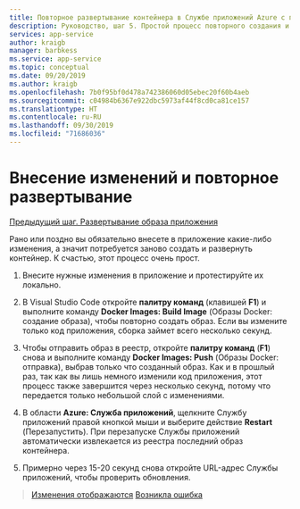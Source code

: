 ```yaml
---
title: Повторное развертывание контейнера в Службе приложений Azure с помощью Visual Studio Code после внесения изменений
description: Руководство, шаг 5. Простой процесс повторного создания и развертывания образа контейнера.
services: app-service
author: kraigb
manager: barbkess
ms.service: app-service
ms.topic: conceptual
ms.date: 09/20/2019
ms.author: kraigb
ms.openlocfilehash: 7b0f95bf0d478a742386060d05ebec20f60b4aeb
ms.sourcegitcommit: c04984b6367e922dbc5973af44f8cd0ca81ce157
ms.translationtype: HT
ms.contentlocale: ru-RU
ms.lasthandoff: 09/30/2019
ms.locfileid: "71686036"
---
```

# <a name="make-changes-and-redeploy"></a>Внесение изменений и повторное развертывание

[Предыдущий шаг. Развертывание образа приложения](tutorial-vscode-docker-node-04.md)

Рано или поздно вы обязательно внесете в приложение какие-либо изменения, а значит потребуется заново создать и развернуть контейнер. К счастью, этот процесс очень прост.

1. Внесите нужные изменения в приложение и протестируйте их локально.

1. В Visual Studio Code откройте **палитру команд** (клавишей **F1**) и выполните команду **Docker Images: Build Image** (Образы Docker: создание образа), чтобы повторно создать образ. Если вы измените только код приложения, сборка займет всего несколько секунд.

1. Чтобы отправить образ в реестр, откройте **палитру команд** (**F1**) снова и выполните команду **Docker Images: Push** (Образы Docker: отправка), выбрав только что созданный образ. Как и в прошлый раз, так как вы лишь немного изменили код приложения, этот процесс также завершится через несколько секунд, потому что передается только небольшой слой с изменениями.

1. В области **Azure: Служба приложений**, щелкните Службу приложений правой кнопкой мыши и выберите действие **Restart** (Перезапустить). При перезапуске Службы приложений автоматически извлекается из реестра последний образ контейнера.

1. Примерно через 15-20 секунд снова откройте URL-адрес Службы приложений, чтобы проверить обновления.

> [Изменения отображаются](tutorial-vscode-docker-node-06.md) [Возникла ошибка](https://www.research.net/r/PWZWZ52?tutorial=node-deployment-docker-extension&step=deploy-changes)
